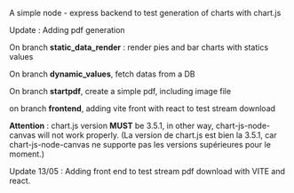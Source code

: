 A simple node - express backend to test generation of charts with chart.js

Update : Adding pdf generation

On branch **static_data_render** : render pies and bar charts with statics values

On branch **dynamic_values**, fetch datas from a DB

On branch **startpdf**, create a simple pdf, including image file

on branch **frontend**, adding vite front with react to test stream download

**Attention** : chart.js version **MUST** be 3.5.1, in other way, chart-js-node-canvas will not work properly.
 (La version de chart.js est bien la 3.5.1, car chart-js-node-canvas ne supporte pas les versions supérieures pour le moment.)

Update 13/05 : Adding front end to test stream pdf download with VITE and react.